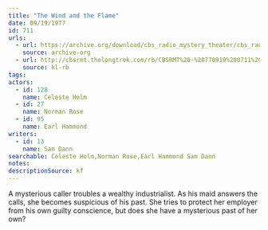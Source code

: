 ```yaml
---
title: "The Wind and the Flame"
date: 09/19/1977
id: 711
urls: 
  - url: https://archive.org/download/cbs_radio_mystery_theater/cbs_radio_mystery_theater-0701-0750.zip/cbs_radio_mystery_theater-0701-0750%2Fcbsrmt_0711_the_wind_and_the_flame.mp3
    source: archive-org
  - url: http://cbsrmt.thelongtrek.com/rb/CBSRMT%20-%20770919%200711%20The%20Wind%20and%20the%20Flame_WLNH-FM_rb.mp3
    source: kl-rb
tags: 
actors:  
  - id: 128
    name: Celeste Holm  
  - id: 27
    name: Norman Rose  
  - id: 95
    name: Earl Hammond
writers:  
  - id: 13
    name: Sam Dann
searchable: Celeste Holm,Norman Rose,Earl Hammond Sam Dann
notes: 
descriptionSource: kf
---
```

A mysterious caller troubles a wealthy industrialist. As his maid answers the calls, she becomes suspicious of his past. She tries to protect her employer from his own guilty conscience, but does she have a mysterious past of her own?